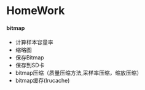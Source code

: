 # HomeWork

#### bitmap
  - 计算样本容量率
  - 缩略图
  - 保存Bitmap
  - 保存到SD卡
  - bitmap压缩（质量压缩方法,采样率压缩，缩放压缩）
  - bitmap缓存(lrucache)

